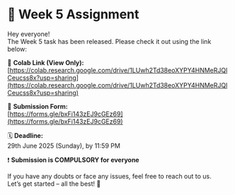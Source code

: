 # 📢 Week 5 Assignment

Hey everyone!  
The Week 5 task has been released. Please check it out using the link below:

🔗 **Colab Link (View Only):**  
[https://colab.research.google.com/drive/1LUwh2Td38eoXYPY4HNMeRJQlCeucss8x?usp=sharing](https://colab.research.google.com/drive/1LUwh2Td38eoXYPY4HNMeRJQlCeucss8x?usp=sharing)

📝 **Submission Form:**  
[https://forms.gle/bxFi143zEJ9cGEz69](https://forms.gle/bxFi143zEJ9cGEz69)

🗓 **Deadline:**  
29th June 2025 (Sunday), by 11:59 PM

❗ **Submission is COMPULSORY for everyone**

If you have any doubts or face any issues, feel free to reach out to us.  
Let’s get started – all the best! 🚀
